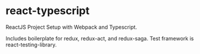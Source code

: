 # react-typescript
ReactJS Project Setup with Webpack and Typescript.

Includes boilerplate for redux, redux-act, and redux-saga. Test framework is react-testing-library.
